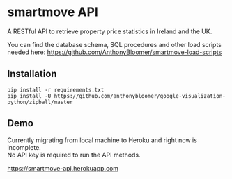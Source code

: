 # smartmove API
A RESTful API to retrieve property price statistics in Ireland and the UK.

You can find the database schema, SQL procedures and other load scripts needed here:
https://github.com/AnthonyBloomer/smartmove-load-scripts

## Installation

```
pip install -r requirements.txt
pip install -U https://github.com/anthonybloomer/google-visualization-python/zipball/master
```

## Demo

Currently migrating from local machine to Heroku and right now is incomplete.  
No API key is required to run the API methods.

https://smartmove-api.herokuapp.com
